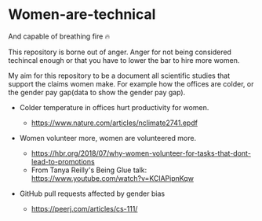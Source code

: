 # Women-are-technical
And capable of breathing fire :fire:

This repository is borne out of anger. Anger for not being considered techincal enough or that you have to lower the bar to hire more women.

My aim for this repository to be a document all scientific studies that support the claims women make. For example how the offices are colder, or the gender pay gap(data to show the gender pay gap).

- Colder temperature in offices hurt productivity for women.
    - https://www.nature.com/articles/nclimate2741.epdf

- Women volunteer more, women are volunteered more.
    - https://hbr.org/2018/07/why-women-volunteer-for-tasks-that-dont-lead-to-promotions
    - From Tanya Reilly's Being Glue talk: https://www.youtube.com/watch?v=KClAPipnKqw
    
- GitHub pull requests affected by gender bias
    - https://peerj.com/articles/cs-111/
